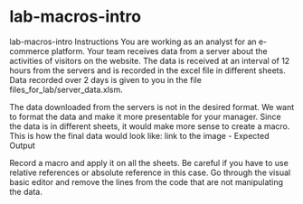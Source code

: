 # lab-macros-intro
lab-macros-intro
Instructions
You are working as an analyst for an e-commerce platform. Your team receives data from a server about the activities of visitors on the website. The data is received at an interval of 12 hours from the servers and is recorded in the excel file in different sheets. Data recorded over 2 days is given to you in the file files_for_lab/server_data.xlsm.

The data downloaded from the servers is not in the desired format. We want to format the data and make it more presentable for your manager. Since the data is in different sheets, it would make more sense to create a macro. This is how the final data would look like: link to the image - Expected Output

Record a macro and apply it on all the sheets. Be careful if you have to use relative references or absolute reference in this case.
Go through the visual basic editor and remove the lines from the code that are not manipulating the data.

